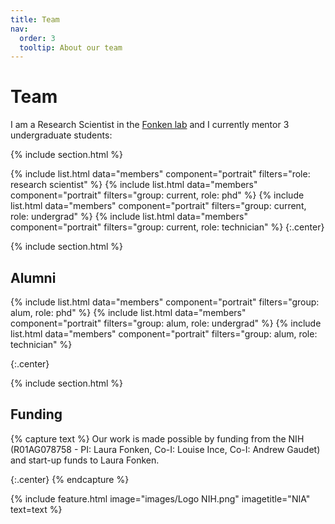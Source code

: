 ```yaml
---
title: Team
nav:
  order: 3
  tooltip: About our team
---
```


# <i class="fas fa-users"></i>Team

I am a Research Scientist in the [Fonken lab](https://www.fonkenlab.com/) and I currently mentor 3 undergraduate students:

{% include section.html %}

{%
  include list.html
  data="members"
  component="portrait"
  filters="role: research scientist"
%}
{%
  include list.html
  data="members"
  component="portrait"
  filters="group: current, role: phd"
%}
{%
  include list.html
  data="members"
  component="portrait"
  filters="group: current, role: undergrad" 
%}
{%
  include list.html
  data="members"
  component="portrait"
  filters="group: current, role: technician"
  %}
{:.center}

{% include section.html %}

## Alumni
{% 
  include list.html 
  data="members" 
  component="portrait" 
  filters="group: alum, role: phd" 
%} 
{% 
  include list.html 
  data="members" 
  component="portrait" 
  filters="group: alum, role: undergrad" 
%} 
{% 
  include list.html 
  data="members" 
  component="portrait" 
  filters="group: alum, role: technician" 
%} 

{:.center}

{% include section.html %}

## Funding

{% capture text %}
Our work is made possible by funding from the NIH (R01AG078758 - PI: Laura Fonken, Co-I: Louise Ince, Co-I: Andrew Gaudet) and start-up funds to Laura Fonken.

{:.center}
{% endcapture %}

{%
  include feature.html
  image="images/Logo NIH.png"
  imagetitle="NIA"
  text=text
%}
